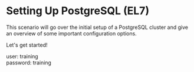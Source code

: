 # Setting Up PostgreSQL (EL7) 
This scenario will go over the initial setup of a PostgreSQL cluster and give an overview of some important configuration options.
 
Let's get started!

user: training
<br>password: training
